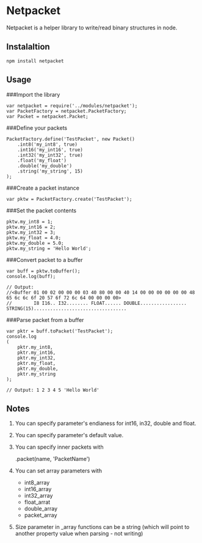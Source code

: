 Netpacket
========
Netpacket is a helper library to write/read binary structures in node.

Instalaltion
-----

	npm install netpacket

Usage
-----

###Import the library

    var netpacket = require('../modules/netpacket');
    var PacketFactory = netpacket.PacketFactory;
    var Packet = netpacket.Packet;
    
###Define your packets

    PacketFactory.define('TestPacket', new Packet()
        .int8('my_int8', true)
        .int16('my_int16', true)
        .int32('my_int32', true)
        .float('my_float')
        .double('my_double')
        .string('my_string', 15)
    );
    
###Create a packet instance
    
    var pktw = PacketFactory.create('TestPacket');
    
###Set the packet contents
    
    pktw.my_int8 = 1;
    pktw.my_int16 = 2;
    pktw.my_int32 = 3;
    pktw.my_float = 4.0;
    pktw.my_double = 5.0;
    pktw.my_string = 'Hello World';
    
###Convert packet to a buffer

    var buff = pktw.toBuffer();
    console.log(buff);
    
    // Output: 
    //<Buffer 01 00 02 00 00 00 03 40 80 00 00 40 14 00 00 00 00 00 00 48 65 6c 6c 6f 20 57 6f 72 6c 64 00 00 00 00>
    //        I8 I16.. I32........ FLOAT...... DOUBLE................. STRING(15)..................................
    
###Parse packet from a buffer
    
    var pktr = buff.toPacket('TestPacket');
    console.log
    (
        pktr.my_int8,
        pktr.my_int16,
        pktr.my_int32,
        pktr.my_float,
        pktr.my_double,
        pktr.my_string
    );
    
    // Output: 1 2 3 4 5 'Hello World'

Notes
-----

1.  You can specify parameter's endianess for int16, in32, double and float.
2.  You can specify parameter's default value.
3.  You can specify inner packets with

    .packet(name, 'PacketName')

4. You can set array parameters with 
    - int8_array
    - int16_array
    - int32_array 
    - float_arrat 
    - double_array
    - packet_array
5. Size parameter in _array functions can be a string (which will point to another property value when parsing - not writing)
